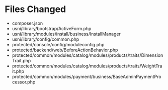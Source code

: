 # Files Changed #

* composer.json
* usni/library/bootstrap/ActiveForm.php
* usni/library/modules/install/business/InstallManager
* usni/library/config/common.php
* protected/console/config/moduleconfig.php
* protected/backend/web/BeforeActionBehavior.php
* protected/common/modules/catalog/modules/products/traits/DimensionTrait.php
* protected/common/modules/catalog/modules/products/traits/WeightTrait.php
* protected/common/modules/payment/business/BaseAdminPaymentProcessor.php

